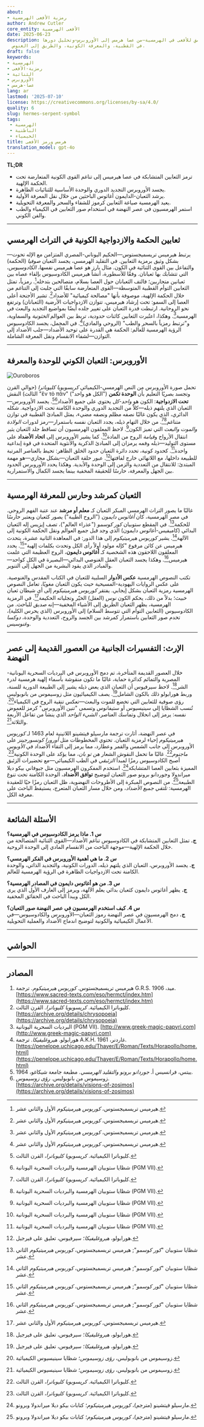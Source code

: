```yaml
---
about:
- رمزية الأفعى الهرمسية
author: Andrew Cutler
core_entity: الأفعى الهرمسية
date: 2025-06-23
description: استكشاف معمق للأفعى في الهرمسية—من عصا هرمس إلى الأوروبرس—وتحليل دورها
  في القطبية، والمعرفة الكونية، والطريق إلى الغنوص.
draft: false
keywords:
- الهرمسية
- رمزية-الأفعى
- الثنائية
- الأوروبرس
- عصا-هرمس
lang: ar
lastmod: '2025-07-10'
license: https://creativecommons.org/licenses/by-sa/4.0/
quality: 6
slug: hermes-serpent-symbol
tags:
 - الهرمسية
 - الباطنية
 - الخيمياء
title: هرمس ورمز الأفعى
translation_model: gpt-4o
---
```


**TL;DR**  <!-- ≤ 100 words, 3-7 bullets -->

- ترمز الثعابين المتشابكة في عصا هيرميس إلى تناغم القوى الكونية المتعارضة تحت الحكمة الإلهية.  
- يجسد الأوروبرس التجديد الدوري والوحدة الأساسية للثنائيات الظاهرة.  
- يرشد الثعبان-الدايمون أغاثوس الباحثين من خلال نقل المعرفة الأولية.  
- يعيد الهرمسية صياغة الثعابين كرموز للشفاء والسحر والمعرفة التحويلية.  
- استمر الهرمسيون في عصر النهضة في استخدام صور الثعابين في الكيمياء والطب والفن الكوني.  

---

## ثعابين الحكمة والازدواجية الكونية في التراث الهرمسي

يرتبط هيرميس تريسميجستوس—الحكيم اليوناني-المصري المتزامن مع الإله تحوت—بشكل وثيق برمزية الثعابين. في التقليد الهرمسي، يجسد الثعبان *صوفيا* (الحكمة) والتفاعل بين القوى الثنائية في الكون. مثال بارز هو عصا هيرميس نفسها، *الكادوسيوس*، التي تتشابك بها ثعبانان. وفقًا للأسطورة، أنشأ هيرميس الكادوسيوس بإلقاء عصاه بين ثعبانين متحاربين؛ فالتف الثعبانان حول العصا بسلام، متصالحين بتدخله[^1]. رمزياً، تمثل الثعابين التوأم القطبية المتوسطة—القوى المتعارضة سابقًا التي جلبت إلى التناغم من خلال الحكمة الإلهية، موصوفة بأنها "مصالحة كيميائية" للأضداد[^1]. تشير الأجنحة أعلى العصا إلى السمو: تحت إرشاد هيرميس، تتوازن الازدواجيات الأرضية (الثعبانان) وترتفع نحو الروحانية. ارتبطت قدرة الثعبان على تغيير جلده أيضًا بمواضيع التجديد والبعث في الهرمسية[^1]. وهكذا، اعتُبرت الثعابين كائنات حدودية، تربط بين العوالم *الخثونية* والسماوية، و"ترتبط رمزياً بالسحر والطب" (الروحي والمادي)[^1]. في المجمل، يجسد الكادوسيوس الرؤية الهرمسية للعالم: الحكمة هي القدرة على توحيد الأضداد—جلب الأضداد إلى التوازن—لشفاء الانقسام ونقل المعرفة الشاملة.

---

## الأوروبرس: الثعبان الكوني للوحدة والمعرفة

![Ouroboros](https://upload.wikimedia.org/wikipedia/commons/5/5a/Ouroboros_4th_century.png)

تحمل صورة الأوروبرس من النص الهرمسي-الكيميائي *كريسوبويا كليوباترا* (حوالي القرن الثالث) النقش "ἕν τὸ πᾶν" ("الكل هو واحد") وتجسد بصريًا التعليم بأن **الوحدة تكمن تحت الازدواجية**: الكون هو *واحد-كل* يحتوي على جميع الأضداد[^2][^3]. يجسد الأوروبرس—الثعبان الذي يلتهم ذيله—كلاً من التجديد الدوري والوحدة الكامنة تحت الازدواجية. شكله الدائري، الذي يكون غالبًا نصفه مظلم ونصفه مضيء، يمثل المبادئ القطبية في توازن متناغم[^2][^3]. من خلال التهام ذيله، يجدد الثعبان نفسه باستمرار—رمز لدورات *الولادة والموت والبعث* التي تميز الكون[^3]. لاحظ المعلقون الهرمسيون أن تساقط جلد الثعبان يثير انتقال الأرواح و*قيامة* الروح من المادة[^3]. كما يشير الأوروبرس إلى **اتحاد الأضداد** على مستوى التوليد—ذيله وفمه يرمزان إلى المبادئ الذكرية والأنثوية المتحدة في قوة إبداعية واحدة[^3]. كحدود كونية، تحدد دائرة الثعبان حدود الخلق الظاهر: تحيط بالعناصر المرتبة للطبيعة داخلها، مع اللانهائي خارج لفافتها[^4]. عبور حلقة الثعبان—بشكل مجازي—هو مهمة المبتدئ: للانتقال من التعددية والزمن إلى الوحدة والأبدية. وهكذا يحدد الأوروبرس الحدود بين الجهل والمعرفة، حارسًا للحقيقة المخفية بينما يجسد الكمال والاستمرارية.

---

## الثعبان كمرشد وحارس للمعرفة الهرمسية

غالبًا ما يصور التراث الهرمسي المبكر الثعبان كـ **معلم أو مرشد** عند عتبة الفهم الروحي. في مصر الهرمسية، كان *أغاثوس دايمون* ("الروح الطيبة") يصور كثعبان ويعتبر حارسًا للحكمة[^5]. في المقطع ستوبيان *كور كوسمو* ("عذراء العالم")، تصف إيزيس إله الثعبان البدائي (كاميفيس-أغاثوس دايمون) الذي وجد قبل جميع العوالم ونقل الحكمة الكونية إلى الآلهة[^5]. يشير *كوربوس هيرميتيكوم* إلى هذا الدور: في المعاهدة الثانية عشرة، يتحدث هيرميس عن كائن مرفوع "كإله مولود أولاً رأى الكل وتحدث بكلمات إلهية"[^5]. يحدد المعلقون اللاحقون هذه الشخصية كـ **أغاثوس دايمون**، الروح العظيمة التي علمت هيرميس[^5]. وهكذا يجسد الثعبان العقل الغنوصي البدائي—البصيرة في الكل كواحد—والمبادر الذي يقود البشرية من الجهل إلى التنوير.

تكتب النصوص الهرمسية **عكس الأدوار** السلبية للثعبان في الكتاب المقدس والغنوصية. على عكس الروايات اليهودية-المسيحية حيث يكون الثعبان مغويًا، تعامل النصوص الهرمسية رمزية الثعبان بشكل إيجابي. يفتقر *كوربوس هيرميتيكوم* إلى أي شيطان ثعبان خبيث؛ بدلاً من ذلك، يحكم الكون *نوس* (العقل) الخيّر وتجلياته الحكيمة[^6]. في الرمزية الهرمسية، يظهر الثعبان الطريق إلى الأشياء المخفية—إنه *صديق* للباحث. من الكادوسيوس (الثعابين التوأم التي تتوسط السلام) إلى الأوروبرس (الذي يحرس الكلية)، تخدم صور الثعابين باستمرار كمرشد بين الجسد والروح، التعددية والوحدة، *دوكسا* و*غنوسيس*.

---

## الإرث: التفسيرات الجانبية من العصور القديمة إلى عصر النهضة

خلال العصور القديمة المتأخرة، تم دمج الأوروبرس في البرديات السحرية اليونانية-المصرية والتمائم كدائرة حماية، غالبًا ما تكون منقوشة بأسماء إلهية هرمسية لدرء الشر[^4]. لاحظ سيرفيوس أن الثعبان الذي يعض ذيله يشير إلى الطبيعة الدورية للسنة، وربط هورابولو ذلك بالكون الشامل[^4]. يصف الكيميائيون مثل زوسيموس من بانوبوليس رؤى صوفية للثعابين التي تخضع للموت والبعث—تعكس تنقية الروح في الكيمياء[^7]. تُنسب الشظايا إلى سينيسيوس أو ستيفانوس وتسمى "تنين الأوروبرس" كرمز للغموض نفسه: يرمز إلى انحلال وتماسك العناصر، *الشيء الواحد* الذي ينشأ من تفاعل الأربعة والثلاثة[^7].

في عصر النهضة، أثارت ترجمة مارسيلو فيتشينو اللاتينية لعام 1463 لـ *كوربوس هيرميتيكوم* إحياء لرمزية الثعبان. تحتوي المخطوطات مثل *أورورا كونسورجينز* على الأوروبرس إلى جانب الشمس والقمر وعطارد، مما يرمز إلى التقاء الأضداد في *الأوبوس ماجنوم*[^2]. غالبًا ما تحمل النقوش الشعار *هن تو بان*، مما يؤكد على الوحدة الكونية[^2]. أصبح الكادوسيوس رمزًا لمبدأ *الزئبقي* في الطب الكيميائي—مع تحضيرات الزئبق المميزة بثعابين العصا المتشابكة[^8]. استخدم المفكرون الهرمسيون مثل جيوفاني بيكو ديلا ميراندولا وجوردانو برونو صور الثعبان لتوضيح **توافق الأضداد**، الوحدة الكامنة تحت تنوع الطبيعة[^8]. من النصوص المبكرة إلى الأطروحات النهضوية، ظل الثعبان رمزًا حيًا للعقيدة الهرمسية: *تلتقي جميع الأضداد*، ومن خلال مسار الثعبان المتعرج، يستيقظ الباحث على معرفة الكل.

---

## الأسئلة الشائعة <!-- retains FAQPage schema support. Produce 2–5 Q-A pairs. -->

**س 1. ماذا يرمز الكادوسيوس في الهرمسية؟**  
**ج.** تمثل الثعابين المتشابكة في الكادوسيوس تناغم الأضداد—القوى الثنائية المتصالحة من خلال الحكمة الإلهية—موجهة الباحث من الانقسام المادي إلى الوحدة الروحية.

**س 2. ما هي أهمية الأوروبرس في الفكر الهرمسي؟**  
**ج.** يجسد الأوروبرس، الثعبان الذي يلتهم ذيله، الدورات الكونية، والتجديد الذاتي، والوحدة الكامنة تحت الازدواجيات الظاهرة في الرؤية الهرمسية للعالم.

**س 3. من هو أغاثوس دايمون في المصادر الهرمسية؟**  
**ج.** يظهر أغاثوس دايمون كثعبان بدائي يعلم الآلهة، ويرمز إلى العارف الأول الذي يرى الكل ويبدأ الباحث في الحقائق المخفية.

**س 4. كيف استخدم الهرمسيون في عصر النهضة صور الثعبان؟**  
**ج.** دمج الهرمسيون في عصر النهضة رموز الثعبان—الأوروبرس والكادوسيوس—في الأعمال الكيميائية والكونية لتوضيح اندماج الأضداد والعملية التحويلية.

---

## الحواشي

[^1]: هيرميس تريسميجستوس، *كوربوس هيرميتيكوم* الأول والثاني عشر.  
[^2]: كليوباترا الكيميائية. *كريسوبويا كليوباترا*، القرن الثالث.  
[^3]: شظايا ستوبيان الهرمسية والبرديات السحرية اليونانية (PGM VII).  
[^4]: هورابولو، *هيروغليفيكا*؛ سيرفيوس، تعليق على فيرجيل.  
[^5]: شظايا ستوبيان "*كور كوسمو*"; هيرميس تريسميجستوس، *كوربوس هيرميتيكوم* الثاني عشر.  
[^6]: هيرميس تريسميجستوس، *كوربوس هيرميتيكوم* الأول والثاني عشر.  
[^7]: زوسيموس من بانوبوليس، *رؤى زوسيموس*؛ شظايا سينيسيوس الكيميائية.  
[^8]: مارسيلو فيتشينو (مترجم)، *كوربوس هيرميتيكوم*؛ كتابات بيكو ديلا ميراندولا وبرونو.

---

## المصادر

1. هيرميس تريسميجستوس. *كوربوس هيرميتيكوم*. ترجمة G.R.S. ميد، 1906. [https://www.sacred-texts.com/eso/hermct/index.htm](https://www.sacred-texts.com/eso/hermct/index.htm)  
2. كليوباترا الكيميائية. *كريسوبويا كليوباترا*. القرن الثالث. [https://archive.org/details/chrysopoeia](https://archive.org/details/chrysopoeia)  
3. البرديات السحرية اليونانية (PGM VII). [http://www.greek-magic-papyri.com](http://www.greek-magic-papyri.com)  
4. هورابولو. *هيروغليفيكا*. ترجمة A.K.H. غاردنر، 1961. [https://penelope.uchicago.edu/Thayer/E/Roman/Texts/Horapollo/home.html](https://penelope.uchicago.edu/Thayer/E/Roman/Texts/Horapollo/home.html)  
5. ييتس، فرانسيس أ. *جوردانو برونو والتقليد الهرمسي*. مطبعة جامعة شيكاغو، 1964.  
6. زوسيموس من بانوبوليس. *رؤى زوسيموس*. [https://archive.org/details/visions-of-zosimos](https://archive.org/details/visions-of-zosimos)